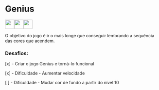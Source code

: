 # Genius

<img src="https://cdn.jsdelivr.net/gh/devicons/devicon/icons/css3/css3-plain-wordmark.svg" width="30px" height="30px"/><img src="https://cdn.jsdelivr.net/gh/devicons/devicon/icons/html5/html5-plain-wordmark.svg" width="30px" height="30px"/><img src="https://cdn.jsdelivr.net/gh/devicons/devicon/icons/javascript/javascript-plain.svg" width="30px" height="30px"/>

O objetivo do jogo é ir o mais longe que conseguir lembrando a sequência das cores que acendem.

### Desafios:

[x] - Criar o jogo Genius e torná-lo funcional

[x] - Dificuldade - Aumentar velocidade

[ ] - Dificuldade - Mudar cor de fundo a partir do nível 10
